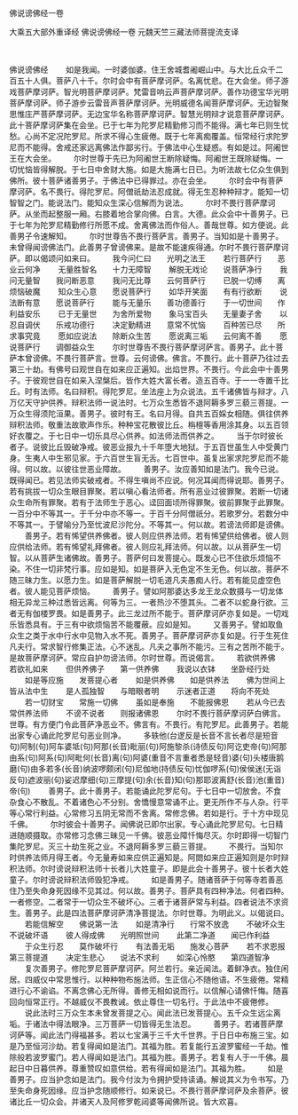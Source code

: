 佛说谤佛经一卷


大乘五大部外重译经
佛说谤佛经一卷
元魏天竺三藏法师菩提流支译


　　

佛说谤佛经
　　如是我闻。一时婆伽婆。住王舍城耆阇崛山中。与大比丘众千二百五十人俱。菩萨八十千。尔时会中有菩萨摩诃萨。名离忧悲。在大会坐。师子游戏菩萨摩诃萨。智光明菩萨摩诃萨。梵雷音响云声菩萨摩诃萨。善作功德宝华光明菩萨摩诃萨。师子游步云雷音声菩萨摩诃萨。光明威德名闻菩萨摩诃萨。无边智聚思惟庄严菩萨摩诃萨。无边宝华名称菩萨摩诃萨。智慧光明辩才说意菩萨摩诃萨。此十菩萨摩诃萨集在会坐。已于七年为陀罗尼精勤修习而不能得。满七年已则生忧愁。心尚不定况陀罗尼。所求不得心生疲倦。既于七年离痴覆盖。恒常经行求陀罗尼而不能得。舍戒还家远离佛法作鄙劣行。于佛法中心生疑惑。有如是过。阿阇世王在大会坐。
　　尔时世尊于先已为阿阇世王断除疑悔。阿阇世王既除疑悔。一切忧恼皆得解脱。于七日中舍财大施。如是大施满七日已。为听法故七亿众生俱到佛所。彼十菩萨诸善男子。于佛法中已得罪过。亦在会坐。
　　尔时会中有菩萨摩诃萨。名不畏行。得陀罗尼。阿僧祇劫法忍成就。得无生忍种种辩才。能知一切智智之门。能说法门。能知众生深心信解而为说法。
　　尔时不畏行菩萨摩诃萨。从坐而起整服一厢。右膝着地合掌向佛。白言。大德。此众会中十善男子。已于七年为陀罗尼精勤修行所愿不成。舍离佛法而作俗人。善哉世尊。如方便说。此善男子令速解知。
　　尔时世尊告不畏行菩萨言。善男子。当知如是十善男子。未曾得闻谤佛法门。此善男子曾谤佛来。是故不能速疾得通。尔时不畏行菩萨摩诃萨。即以偈颂问如来曰。
　　我今问仁曰　　光明之法王
　　若行菩萨行　　恶业云何净
　　无量胜智名　　十力无障智
　　解脱无戏论　　说菩萨净行
　　我问无量智　　我问断恶意
　　我问无比尊　　云何菩萨行
　　已脱一切缚　　离烦恼破魔
　　知众生心意　　愿说菩萨行
　　如华开笑面　　有有行欲断
　　说法断有意　　愿说菩萨行
　　能与无量乐　　善功德善行
　　于一切世间　　作利益安乐
　　已于无量世　　为舍所爱物
　　象马宝百头　　无量妻子舍
　　以忍自调伏　　乐戒功德行
　　决定勤精进　　意常不忧恼
　　百种苦已尽　　所求事究竟
　　愿如应说法　　除断众生苦
　　愿说离三垢　　云何离不善
　　愿说菩萨行　　调御益众生
　　尔时世尊告不畏行菩萨摩诃萨言。善男子。此十菩萨本曾谤佛。不畏行菩萨言。世尊。云何谤佛。佛言。不畏行。此十菩萨乃往过去第三十劫。有佛号曰观世自在如来应正遍知。出焰世界。不畏行。今此会中十善男子。于彼观世自在如来入涅槃后。皆作大姓大富长者。造五百寺。于一一寺置千比丘。时有法师。名曰辩积。得陀罗尼。坐法座上为众说法。五千诸佛皆与辩才。八万亿天守护供养。辩积法师一说法时。七万众生悉皆不退阿耨多罗三藐三菩提。一万众生得须陀洹果。善男子。彼时有王。名曰月得。自共五百婇女相随。俱往供养辩积法师。敬重法故歌声作乐。种种宝花散彼比丘。栴檀等香用涂其身。以五百领好衣覆之。于七日中一切乐具尽心供养。如法师法而供养之。
　　当于尔时彼长者子。说彼比丘毁破净戒。彼恶业报九十千年堕大地狱。于五百世虽生人中受黄门身。生夷人中生邪见家。于六百世生盲无舌。七百世中。虽复出家求陀罗尼而不能得。何以故。以彼往世恶业障故。
　　善男子。汝应善知如是法门。我今已说。既得闻已。若见法师实破戒者。不得生嗔尚不应说。何况耳闻而得说耶。善男子。若有挑拔一切众生眼目罪聚。若以嗔心看法师者。所有恶业过彼罪聚。若断一切诸众生命所有罪聚。若有于法师生于恶心。迳回面顷所得罪聚。彼前罪聚于此罪聚。一百分中不等其一。于千分中亦不等一。于百千分阿僧祇分。若歌罗分。若数分中不等其一。于譬喻分乃至忧波尼沙陀分。不等其一。何以故。若谤法师即是谤佛。
　　善男子。若有悕望供养佛者。彼人则应供养法师。若有悕望供给佛者。彼人则应供给法师。若有悕望礼拜佛者。彼人则应礼拜法师。何以故。以从菩萨生一切智。以从菩萨生诸佛故。善男子。菩萨何曰发菩提心。既发心已不住欲乐烦恼不染。不住一切非梵行事。应如是知。如是菩萨入无色定不生无色。何以故。菩萨不随三昧力生。以愿力生。如是菩萨解脱一切毛道凡夫愚痴人行。若有能见虚空色者。彼人能见菩萨烦恼。
　　善男子。譬如阿那婆达多龙王龙众数摄与一切龙体相无异龙三种过悉皆远离。何等为三。一者热沙不堕其头。二者不以蛇身行欲。三者无有伽楼罗畏。如是善男子。此三龙过所不能于。菩萨摩诃萨亦复如是。一切戏乐皆悉具有。于三有中欲烦恼苦不能覆蔽。应如是知。
　　又善男子。譬如取鱼众生之类于水中行水中见物入水不死。善男子。菩萨摩诃萨亦复如是。行于生死住凡夫行。常求智行修集正法。心不迷乱。凡夫之事所不能污。三有之苦所不能于。是故菩萨摩诃萨。常应自护勿谤法师。尔时世尊。而说偈言。
　　若欲供养佛　　若欲礼如来
　　但供养佛子　　第一供养佛
　　我说以衣钵　　坐卧经行处
　　如是等应施　　发菩提心者
　　如是供养佛　　如是供养法
　　佛为世间上　　皆从法中生
　　是人孤独智　　与暗眼者明
　　示迷者正道　　将向不死处
　　若一切财宝　　常施一切佛
　　虽如是奉施　　不能报佛恩
　　若从今已去　　常供养法师
　　不谤不说者　　则报诸佛恩
　　尔时不畏行菩萨摩诃萨白佛言。世尊。有方便门令此菩萨净恶业不。佛言有。不畏行。有陀罗尼。此善男子。若能出家专心诵此陀罗尼句恶业则净。
　　多轶他(台逻反是长音不言长者尽是短音句)阿制(句)阿车婆坻(句)阿那(长音)毗丽(句)阿施黎杀(诗债反句)阿讫吏帝(句)阿那由系(句)阿系(句)阿毗何(长音)离(句)阿婆(重音不言重者悉是轻音)婆(句)头楼唐鹅磨(句)由多若多(长音)纳波啰颇闭(句)尼伽地(持债反句)忧伽啰系(句)侯侯迷(无诣反句)遮波丽(句)娑迟摩细(句)三摩提(句)余(长音)知(句)那耶波离舒(长音)池(重音)帝(句)
　　善男子。此十善男子。若能诵此陀罗尼句。于七日中一切放舍。不食杂食心不散乱。不着诸色心不分别。舍憍慢意常诵不止。更无所作不与人杂。行平等心常行利益。心常修习五阴无常而不舍离。常修念佛。若如是行。于十方中现见千佛。
　　尔时彼会十善男子。闻佛说已即尔出家。专心诵此陀罗尼句。七日精进随顺摄取。亦常修习念佛三昧见一千佛。彼恶业障忏悔尽灭。尔时即得一切智门集陀罗尼。灭三十劫生死之业。不退阿耨多罗三藐三菩提。
　　不畏行。当知尔时供养法师月得王者。今无量寿如来应供正遍知是。阿閦如来应正遍知则是尔时辩积法师。尔时谤说辩积法师十长者儿大姓童子。即是此会十善男子。彼十长者大姓童子。尔时谤说辩积法师毁犯净戒。
　　如是善男子。随诸菩萨于何等寺若善恶住乃至失命身死因缘不见其过。何以故。善男子。菩萨具有四种净法。何者四种。一者修空。二者常于一切众生不破坏心。三者于诸菩萨常与利益。四者说法不求资生。善男子。此是四法菩萨摩诃萨清净菩提法。尔时世尊。为明此义。以偈说曰。
　　若能信解空　　佛说第一法
　　如是清净行　　行常不放逸
　　不破坏众生　　不说破坏语
　　彼人得成佛　　光明照世间
　　此第二净道　　闻已作利益
　　于众生行忍　　莫作破坏行
　　有法善无垢　　施发心菩萨
　　若不求恩报　　第三菩提道
　　决定生悲心　　说法不求利
　　如深心怜愍　　第四道智净
　　复次善男子。修陀罗尼菩萨摩诃萨。阿兰若行。亲近闻法。着鲜净衣。独住闲居。四威仪中常思惟行。以种种物布施法师。生正信心不随他语。不生疲倦。常精进行心不谕谄。不离念佛心无所得。善修无相如说而行。以信解心请佛忏悔。随喜回向恒常正行。不越威仪不畏教诫。依止尊住一切名行。于此法中不疲倦修。
　　说此法时三万众生本未曾发菩提之心。闻此法已发菩提心。五千众生远尘离垢。于诸法中得法眼净。三万菩萨一切皆得无生法忍。
　　善男子。若诸菩萨摩诃萨等。闻此法门得福甚多。若以七宝满于三千大千世界。于日日中布施三宝。如是乃至恒河沙劫。若复得闻如是法门。其福为胜。若复能行五波罗蜜经一千劫。惟除般若波罗蜜门。若人得闻如是法门。其福为胜。善男子。若复有人于一千佛。晨起日中日暮供养。尊重赞叹如意供给。若有得闻如是法门。其福为胜。
　　如是善男子。应当护念如是法门。我今付汝为令拥护受持读诵。解说其义为令书写。乃至失命身死因缘。应当护念随顺修行。如来说已。不畏行菩萨摩诃萨及余菩萨。彼诸比丘一切众会。并诸天人及阿修罗乾闼婆等闻佛所说。皆大欢喜。


